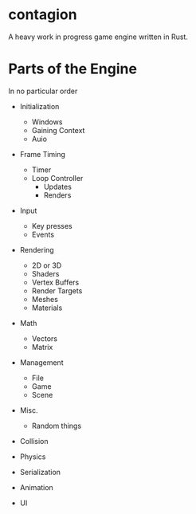 # contagion

A heavy work in progress game engine written in Rust.

# Parts of the Engine

In no particular order

- Initialization
    - Windows
    - Gaining Context
    - Auio

- Frame Timing
    - Timer
    - Loop Controller
        - Updates
        - Renders

- Input
    - Key presses
    - Events

- Rendering
    - 2D or 3D
    - Shaders
    - Vertex Buffers
    - Render Targets
    - Meshes
    - Materials

- Math
    - Vectors
    - Matrix

- Management
    - File
    - Game
    - Scene

- Misc.
    - Random things

- Collision
- Physics
- Serialization
- Animation
- UI

